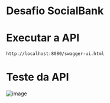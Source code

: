 # Desafio SocialBank

# Executar a API

`http://localhost:8080/swagger-ui.html`

# Teste da API
![image](https://user-images.githubusercontent.com/65916297/123186639-f4979d00-d46e-11eb-93b1-d1f282f05b56.png)

